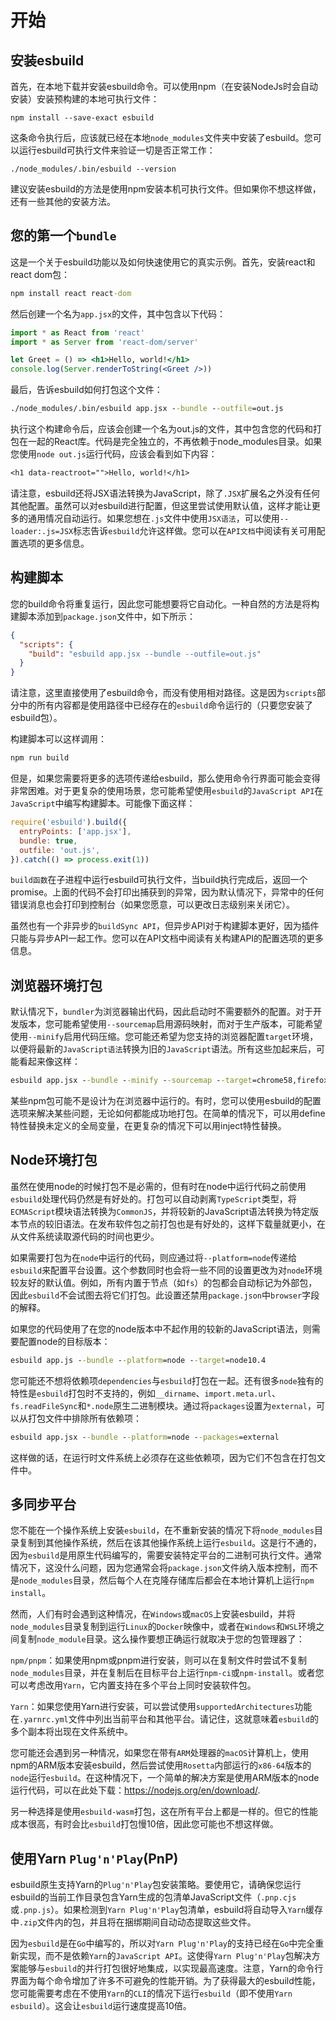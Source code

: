 # 开始
## 安装esbuild

首先，在本地下载并安装esbuild命令。可以使用npm（在安装NodeJs时会自动安装）安装预构建的本地可执行文件：

```
npm install --save-exact esbuild
```

这条命令执行后，应该就已经在本地`node_modules`文件夹中安装了esbuild。您可以运行esbuild可执行文件来验证一切是否正常工作：


```
./node_modules/.bin/esbuild --version
```
建议安装esbuild的方法是使用npm安装本机可执行文件。但如果你不想这样做，还有一些其他的安装方法。


## 您的第一个`bundle`

这是一个关于esbuild功能以及如何快速使用它的真实示例。首先，安装react和react dom包：

```cmd
npm install react react-dom
```
然后创建一个名为`app.jsx`的文件，其中包含以下代码：

```jsx
import * as React from 'react'
import * as Server from 'react-dom/server'

let Greet = () => <h1>Hello, world!</h1>
console.log(Server.renderToString(<Greet />))
```

最后，告诉esbuild如何打包这个文件：

```cmd
./node_modules/.bin/esbuild app.jsx --bundle --outfile=out.js
```

执行这个构建命令后，应该会创建一个名为out.js的文件，其中包含您的代码和打包在一起的React库。代码是完全独立的，不再依赖于node_modules目录。如果您使用`node out.js`运行代码，应该会看到如下内容：

```txt
<h1 data-reactroot="">Hello, world!</h1>
```

请注意，esbuild还将JSX语法转换为JavaScript，除了`.JSX`扩展名之外没有任何其他配置。虽然可以对esbuild进行配置，但这里尝试使用默认值，这样才能让更多的通用情况自动运行。如果您想在`.js`文件中使用`JSX语法`，可以使用`--loader:.js=JSX`标志告诉`esbuild`允许这样做。您可以在`API文档`中阅读有关可用配置选项的更多信息。



## 构建脚本

您的build命令将重复运行，因此您可能想要将它自动化。一种自然的方法是将构建脚本添加到`package.json`文件中，如下所示：


```json
{
  "scripts": {
    "build": "esbuild app.jsx --bundle --outfile=out.js"
  }
}
```

请注意，这里直接使用了esbuild命令，而没有使用相对路径。这是因为`scripts`部分中的所有内容都是使用路径中已经存在的`esbuild`命令运行的（只要您安装了esbuild包）。



构建脚本可以这样调用：
```cmd
npm run build
```

但是，如果您需要将更多的选项传递给esbuild，那么使用命令行界面可能会变得非常困难。对于更复杂的使用场景，您可能希望使用`esbuild`的`JavaScript API`在`JavaScript`中编写构建脚本。可能像下面这样：

```js
require('esbuild').build({
  entryPoints: ['app.jsx'],
  bundle: true,
  outfile: 'out.js',
}).catch(() => process.exit(1))
```

`build函数`在子进程中运行esbuild可执行文件，当build执行完成后，返回一个promise。上面的代码不会打印出捕获到的异常，因为默认情况下，异常中的任何错误消息也会打印到控制台（如果您愿意，可以更改日志级别来关闭它）。


虽然也有一个非异步的`buildSync API`，但异步API对于构建脚本更好，因为插件只能与异步API一起工作。您可以在API文档中阅读有关构建API的配置选项的更多信息。


## 浏览器环境打包

默认情况下，`bundler`为浏览器输出代码，因此启动时不需要额外的配置。对于开发版本，您可能希望使用`--sourcemap`启用源码映射，而对于生产版本，可能希望使用`--minify`启用代码压缩。您可能还希望为您支持的浏览器配置`target`环境，以便将最新的`JavaScript语法`转换为旧的`JavaScript`语法。所有这些加起来后，可能看起来像这样：


```cmd
esbuild app.jsx --bundle --minify --sourcemap --target=chrome58,firefox57,safari11,edge16
```
某些npm包可能不是设计为在浏览器中运行的。有时，您可以使用esbuild的配置选项来解决某些问题，无论如何都能成功地打包。在简单的情况下，可以用define特性替换未定义的全局变量，在更复杂的情况下可以用inject特性替换。


## Node环境打包

虽然在使用node的时候打包不是必需的，但有时在node中运行代码之前使用`esbuild`处理代码仍然是有好处的。打包可以自动剥离`TypeScript`类型，将`ECMAScript`模块语法转换为`CommonJS`，并将较新的JavaScript语法转换为特定版本节点的较旧语法。在发布软件包之前打包也是有好处的，这样下载量就更小，在从文件系统读取源代码的时间也更少。



如果需要打包为在`node`中运行的代码，则应通过将`--platform=node`传递给`esbuild`来配置平台设置。这个参数同时也会将一些不同的设置更改为对`node`环境较友好的默认值。例如，所有内置于节点（如`fs`）的包都会自动标记为外部包，因此`esbuild`不会试图去将它们打包。此设置还禁用`package.json`中`browser`字段的解释。



如果您的代码使用了在您的node版本中不起作用的较新的JavaScript语法，则需要配置node的目标版本：


```cmd
esbuild app.js --bundle --platform=node --target=node10.4
```

您可能还不想将依赖项`dependencies`与`esbuild`打包在一起。还有很多`node`独有的特性是`esbuild`打包时不支持的，例如`__dirname`、`import.meta.url`、`fs.readFileSync`和`*.node`原生二进制模块。通过将`packages`设置为`external`，可以从打包文件中排除所有依赖项：

```cmd
esbuild app.jsx --bundle --platform=node --packages=external
```
这样做的话，在运行时文件系统上必须存在这些依赖项，因为它们不包含在打包文件中。

## 多同步平台

您不能在一个操作系统上安装`esbuild`，在不重新安装的情况下将`node_modules`目录复制到其他操作系统，然后在该其他操作系统上运行`esbuild`。这是行不通的，因为`esbuild`是用原生代码编写的，需要安装特定平台的二进制可执行文件。通常情况下，这没什么问题，因为您通常会将`package.json`文件纳入版本控制，而不是`node_modules`目录，然后每个人在克隆存储库后都会在本地计算机上运行`npm install`。



然而，人们有时会遇到这种情况，在`Windows`或`macOS`上安装esbuild，并将`node_modules`目录复制到运行`Linux`的`Docker`映像中，或者在`Windows`和`WSL`环境之间复制`node_module`目录。这么操作要想正确运行就取决于您的包管理器了：



`npm/pnpm`：如果使用npm或pnpm进行安装，则可以在复制文件时尝试不复制`node_modules`目录，并在复制后在目标平台上运行`npm-ci`或`npm-install`。或者您可以考虑改用`Yarn`，它内置支持在多个平台上同时安装软件包。



`Yarn`：如果您使用Yarn进行安装，可以尝试使用`supportedArchitectures`功能在`.yarnrc.yml`文件中列出当前平台和其他平台。请记住，这就意味着`esbuild`的多个副本将出现在文件系统中。



您可能还会遇到另一种情况，如果您在带有`ARM`处理器的`macOS`计算机上，使用npm的ARM版本安装esbuild，然后尝试使用`Rosetta`内部运行的`x86-64`版本的`node`运行`esbuild`。在这种情况下，一个简单的解决方案是使用ARM版本的node运行代码，可以在此处下载：https://nodejs.org/en/download/.



另一种选择是使用`esbuild-wasm`打包，这在所有平台上都是一样的。但它的性能成本很高，有时会比`esbuild`打包慢10倍，因此您可能也不想这样做。


## 使用Yarn `Plug'n'Play`(PnP)

esbuild原生支持Yarn的`Plug'n'Play`包安装策略。要使用它，请确保您运行esbuild的当前工作目录包含Yarn生成的包清单JavaScript文件（`.pnp.cjs`或`.pnp.js`）。如果检测到`Yarn Plug'n'Play`包清单，esbuild将自动导入`Yarn`缓存中`.zip`文件内的包，并且将在捆绑期间自动动态提取这些文件。



因为`esbuild`是在`Go`中编写的，所以对`Yarn Plug'n'Play`的支持已经在`Go`中完全重新实现，而不是依赖`Yarn`的`JavaScript API`。这使得`Yarn Plug'n'Play`包解决方案能够与`esbuild`的并行打包很好地集成，以实现最高速度。注意，Yarn的命令行界面为每个命令增加了许多不可避免的性能开销。为了获得最大的esbuild性能，您可能需要考虑在不使用`Yarn`的`CLI`的情况下运行`esbuild`（即不使用`Yarn esbuild`）。这会让`esbuild`运行速度提高10倍。

